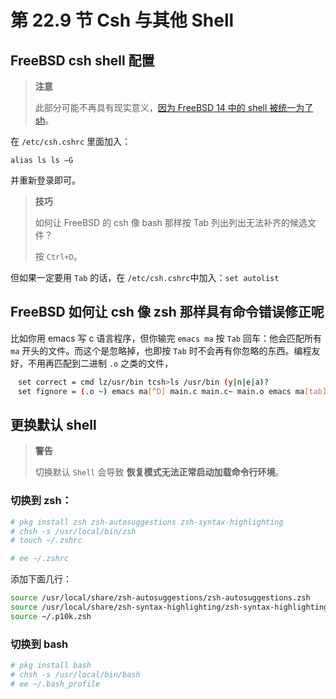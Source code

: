 # 第 22.9 节 Csh 与其他 Shell

## FreeBSD csh shell 配置

> **注意**
>
> 此部分可能不再具有现实意义，[因为 FreeBSD 14 中的 shell 被统一为了 sh](https://github.com/freebsd/freebsd-src/commit/d410b585b6f00a26c2de7724d6576a3ea7d548b7)。

在 `/etc/csh.cshrc` 里面加入：

`alias ls ls –G`

并重新登录即可。

>**技巧**
>
>如何让 FreeBSD 的 csh 像 bash 那样按 Tab 列出列出无法补齐的候选文件？
>
>按 `Ctrl+D`。

但如果一定要用 `Tab` 的话，在 `/etc/csh.cshrc`中加入：`set autolist`

## FreeBSD 如何让 csh 像 zsh 那样具有命令错误修正呢

比如你用 emacs 写 c 语言程序，但你输完 `emacs ma` 按 `Tab` 回车：他会匹配所有 `ma` 开头的文件。而这个是忽略掉，也即按 `Tab` 时不会再有你忽略的东西。编程友好，不用再匹配到二进制 `.o` 之类的文件，

```sh
　set correct = cmd lz/usr/bin tcsh>ls /usr/bin (y|n|e|a)?
　set fignore = (.o ~) emacs ma[^D] main.c main.c~ main.o emacs ma[tab] emacs main.c
```

## 更换默认 shell

>**警告**
>
>切换默认 `Shell` 会导致 **恢复模式无法正常启动加载命令行环境**。

### 切换到 zsh：

```sh
# pkg install zsh zsh-autosuggestions zsh-syntax-highlighting
# chsh -s /usr/local/bin/zsh
# touch ~/.zshrc
```

```sh
# ee ~/.zshrc
```

添加下面几行：

```sh
source /usr/local/share/zsh-autosuggestions/zsh-autosuggestions.zsh
source /usr/local/share/zsh-syntax-highlighting/zsh-syntax-highlighting.zsh
source ~/.p10k.zsh
```

### 切换到 bash

```sh
# pkg install bash
# chsh -s /usr/local/bin/bash
# ee ~/.bash_profile
```

